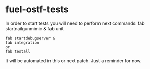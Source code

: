 fuel-ostf-tests
===============

In order to start tests you will need to perform next commands:
    fab startnailgunmimic &
    fab unit

    fab startdebugserver &
    fab integration
    or
    fab testall

It will be automated in this or next patch. Just a reminder for now.

